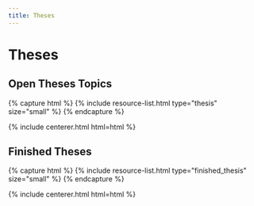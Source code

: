 ```yaml
---
title: Theses
---
```


# <i class="fas fa-tools"></i>Theses

<!-- section break -->


## Open Theses Topics

{% capture html %}
{% include resource-list.html type="thesis" size="small" %}
{% endcapture %}

{% include centerer.html html=html %}


## Finished Theses
{% capture html %}
{% include resource-list.html type="finished_thesis" size="small" %}
{% endcapture %}

{% include centerer.html html=html %}
